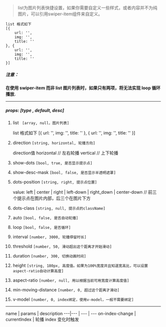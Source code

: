     
> list为图片列表快捷设置，如果你需要自定义一些样式，或者内容并不为纯图片，可以引用swiper-item组件来自定义。
    
    list 格式如下 
    [{
        url: '',
        img: '',
        title: ''
    }, {
        url: '',
        img: '',
        title: ''
    }]
    
##### 注意：
**在使用 swiper-item 而非 list 图片列表时，如果只有两项，将无法实现 loop 循环播放.**

***

##### props: [type , default, desc]

1. list  ` [array, null，图片列表]`


    list 格式如下 
    [{
        url: '',
        img: '',
        title: ''
    }, {
        url: '',
        img: '',
        title: ''
    }]
    

2. direction  `[string, horizontal, 轮播方向]`


    direction值
    horizontal   // 左右轮播
    vertical     // 上下轮播

3. show-dots `[bool, true, 是否显示提示点]`

4. show-desc-mask `[bool, false, 是否显示半透明遮罩]`

5. dots-position `[string, right, 提示点位置]`

    
    value:  left | center | right | left-down | right_down | center-down
    // 前三个提示点在图片内部，后三个在图片下方

6. dots-class `[string, null, 提示点的className]`

7. auto `[bool, false, 是否自动轮播]`

8. loop `[bool, false, 是否循环]`

9. interval `[number, 3000, 轮播停留时长]`

10. threshold `[number, 50, 滑动超出这个距离才开始滑动]`

11. duration `[number, 300, 切换动画时间]`

12. height `[string, 180px, 高度值。如果为100%宽度并且知道宽高比，可以设置aspect-ratio自动计算高度]`

13. aspect-ratio `[number, null, 用以根据当前可用宽度计算高度值]`

14. min-moving-distance `[number, 0, 超过这个距离才滑动]`

15. v-model `[number, 0, index绑定，使用v-model，一般不需要绑定]`


***

name | params | description
---|--- | --- | ---
on-index-change | currentIndex | 轮播 index 变化时触发
